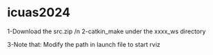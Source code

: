 # icuas2024

1-Download the src.zip /n
2-catkin_make under the xxxx_ws directory

3-Note that:
Modify the path in launch file to start rviz
